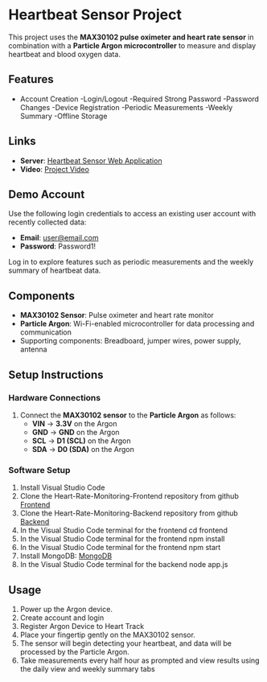 
# Heartbeat Sensor Project  

This project uses the **MAX30102 pulse oximeter and heart rate sensor** in combination with a **Particle Argon microcontroller** to measure and display heartbeat and blood oxygen data.  

## Features  

- Account Creation
-Login/Logout
-Required Strong Password
-Password Changes
-Device Registration
-Periodic Measurements
-Weekly Summary
-Offline Storage

## Links  

- **Server**: [Heartbeat Sensor Web Application](serverlink)  
- **Video**: [Project Video](videolink)  


## Demo Account  

Use the following login credentials to access an existing user account with recently collected data:  

- **Email**: user@email.com 
- **Password**: Password1!  

Log in to explore features such as periodic measurements and the weekly summary of heartbeat data.


## Components  

- **MAX30102 Sensor**: Pulse oximeter and heart rate monitor  
- **Particle Argon**: Wi-Fi-enabled microcontroller for data processing and communication  
- Supporting components: Breadboard, jumper wires, power supply, antenna  

## Setup Instructions  

### Hardware Connections  

1. Connect the **MAX30102 sensor** to the **Particle Argon** as follows:  
   - **VIN** → **3.3V** on the Argon  
   - **GND** → **GND** on the Argon  
   - **SCL** → **D1 (SCL)** on the Argon  
   - **SDA** → **D0 (SDA)** on the Argon   

### Software Setup  

1. Install Visual Studio Code
2. Clone the Heart-Rate-Monitoring-Frontend repository from github [Frontend](https://github.com/dominickdemilio/Heart-Rate-Monitoring-Frontend.git) 
3. Clone the Heart-Rate-Monitoring-Backend repository from github [Backend](https://github.com/dominickdemilio/Heart-Rate-Monitoring-Backend.git)
4. In the Visual Studio Code terminal for the frontend cd frontend
5. In the Visual Studio Code terminal for the frontend npm install
6. In the Visual Studio Code terminal for the frontend npm start
7. Install MongoDB: [MongoDB]([mongolink](https://www.mongodb.com/try/download/community))
8. In the Visual Studio Code terminal for the backend node app.js  

## Usage  

1. Power up the Argon device.
2. Create account and login
3. Register Argon Device to Heart Track  
4. Place your fingertip gently on the MAX30102 sensor.  
5. The sensor will begin detecting your heartbeat, and data will be processed by the Particle Argon.  
6. Take measurements every half hour as prompted and view results using the daily view and weekly summary tabs 

 


